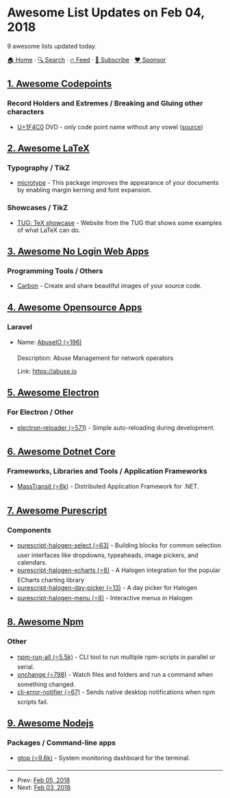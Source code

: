 # Awesome List Updates on Feb 04, 2018

9 awesome lists updated today.

[🏠 Home](/README.md) · [🔍 Search](https://www.trackawesomelist.com/search/) · [🔥 Feed](https://www.trackawesomelist.com/rss.xml) · [📮 Subscribe](https://trackawesomelist.us17.list-manage.com/subscribe?u=d2f0117aa829c83a63ec63c2f&id=36a103854c) · [❤️  Sponsor](https://github.com/sponsors/theowenyoung)



## [1. Awesome Codepoints](/content/Codepoints/awesome-codepoints/README.md)

### Record Holders and Extremes / Breaking and Gluing other characters

*   [U+1F4C0](https://codepoints.net/U+1F4C0) DVD - only code point name without any vowel ([source](https://twitter.com/ken_lunde/status/960188623390846976))

## [2. Awesome LaTeX](/content/egeerardyn/awesome-LaTeX/README.md)

### Typography / TikZ

*   [microtype](https://ctan.org/pkg/microtype) - This package improves the appearance of your documents by enabling margin kerning and font expansion.

### Showcases / TikZ

*   [TUG: TeX showcase](https://www.tug.org/texshowcase/) - Website from the TUG that shows some examples of what LaTeX can do.

## [3. Awesome No Login Web Apps](/content/aviaryan/awesome-no-login-web-apps/README.md)

### Programming Tools / Others

*   [Carbon](https://carbon.now.sh) - Create and share beautiful images of your source code.

## [4. Awesome Opensource Apps](/content/unicodeveloper/awesome-opensource-apps/README.md)

### Laravel

- Name: [AbuseIO (⭐196)](https://github.com/AbuseIO/AbuseIO)

  Description: Abuse Management for network operators

  Link: <https://abuse.io>



## [5. Awesome Electron](/content/sindresorhus/awesome-electron/README.md)

### For Electron / Other

*   [electron-reloader (⭐571)](https://github.com/sindresorhus/electron-reloader) - Simple auto-reloading during development.

## [6. Awesome Dotnet Core](/content/thangchung/awesome-dotnet-core/README.md)

### Frameworks, Libraries and Tools / Application Frameworks

*   [MassTransit (⭐6k)](https://github.com/MassTransit/MassTransit) - Distributed Application Framework for .NET.

## [7. Awesome Purescript](/content/passy/awesome-purescript/README.md)

### Components

*   [purescript-halogen-select (⭐63)](https://github.com/citizennet/purescript-halogen-select) - Building blocks for common selection user interfaces like dropdowns, typeaheads, image pickers, and calendars.
*   [purescript-halogen-echarts (⭐8)](https://github.com/slamdata/purescript-halogen-echarts) - A Halogen integration for the popular ECharts charting library
*   [purescript-halogen-day-picker (⭐13)](https://github.com/rnons/purescript-halogen-day-picker) - A day picker for Halogen
*   [purescript-halogen-menu (⭐8)](https://github.com/slamdata/purescript-halogen-menu) - Interactive menus in Halogen

## [8. Awesome Npm](/content/sindresorhus/awesome-npm/README.md)

### Other

*   [npm-run-all (⭐5.5k)](https://github.com/mysticatea/npm-run-all) - CLI tool to run multiple npm-scripts in parallel or serial.
*   [onchange (⭐798)](https://github.com/Qard/onchange) - Watch files and folders and run a command when something changed.
*   [cli-error-notifier (⭐67)](https://github.com/micromata/cli-error-notifier) - Sends native desktop notifications when npm scripts fail.

## [9. Awesome Nodejs](/content/sindresorhus/awesome-nodejs/README.md)

### Packages / Command-line apps

*   [gtop (⭐9.6k)](https://github.com/aksakalli/gtop) - System monitoring dashboard for the terminal.

---

- Prev: [Feb 05, 2018](/content/2018/02/05/README.md)
- Next: [Feb 03, 2018](/content/2018/02/03/README.md)